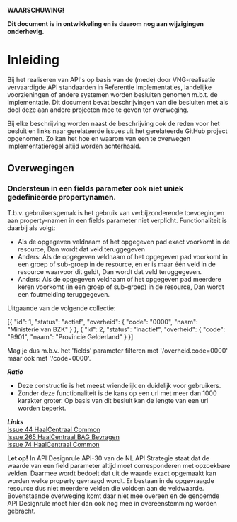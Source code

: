 **WAARSCHUWING!**

**Dit document is in ontwikkeling en is daarom nog aan wijzigingen onderhevig.**

# Inleiding

Bij het realiseren van API's op basis van de (mede) door VNG-realisatie vervaardigde API standaarden in Referentie Implementaties, landelijke voorzieningen of andere 
systemen worden besluiten genomen m.b.t. de implementatie. Dit document bevat beschrijvingen van die besluiten met als doel deze aan andere projecten mee te geven ter
overweging.

Bij elke beschrijving worden naast de beschrijving ook de reden voor het besluit en links naar gerelateerde issues uit het gerelateerde GitHub project opgenomen.
Zo kan het hoe en waarom van een te overwegen implementatieregel altijd worden achterhaald.

## Overwegingen

### Ondersteun in een fields parameter ook niet uniek gedefinieerde propertynamen.

T.b.v. gebruikersgemak is het gebruik van verbijzonderende toevoegingen aan property-namen in een fields parameter niet verplicht.
Functionaliteit is daarbij als volgt:

* Als de opgegeven veldnaam of het opgegeven pad exact voorkomt in de resource, Dan wordt dat veld teruggegeven
* Anders: Als de opgegeven veldnaam of het opgegeven pad voorkomt in een groep of sub-groep in de resource, en er is maar één veld in de resource waarvoor dit geldt, Dan wordt dat veld teruggegeven.
* Anders: Als de opgegeven veldnaam of het opgegeven pad meerdere keren voorkomt (in een groep of sub-groep) in de resource, Dan wordt een foutmelding teruggegeven.

Uitgaande van de volgende collectie:

[{
"id": 1,
"status": "actief",
"overheid": {
  "code": "0000",
  "naam": "Ministerie van BZK"
}
}, {
"id": 2,
"status": "inactief",
"overheid": {
  "code": "9901",
  "naam": "Provincie Gelderland"
}
}]

Mag je dus m.b.v. het 'fields' parameter filteren met '/overheid.code=0000' maar ook met '/code=0000'.

_**Ratio**_
* Deze constructie is het meest vriendelijk en duidelijk voor gebruikers.
* Zonder deze functionaliteit is de kans op een url met meer dan 1000 karakter groter. Op basis van dit besluit kan de lengte van een url worden beperkt.

_**Links**_<br/>
[Issue 44 HaalCentraal Common](https://github.com/VNG-Realisatie/Haal-Centraal-common/issues/44)<br/>
[Issue 265 HaalCentraal BAG Bevragen](https://github.com/VNG-Realisatie/Haal-Centraal-BAG-bevragen/issues/265)<br/>
[Issue 74 HaalCentraal Common](https://github.com/VNG-Realisatie/Haal-Centraal-common/pull/74)

**Let op!** In API Designrule API-30 van de NL API Strategie staat dat de waarde van een field parameter altijd moet corresponderen met opzoekbare velden. 
Daarmee wordt bedoelt dat uit de waarde exact opgemaakt kan worden welke property gevraagd wordt. Er bestaan in de opgevraagde resource dus niet meerdere velden die
voldoen aan de veldwaarde. Bovenstaande overweging komt daar niet mee overeen en de genoemde API Designrule moet hier dan ook nog mee in overeenstemming worden 
gebracht.

### 
